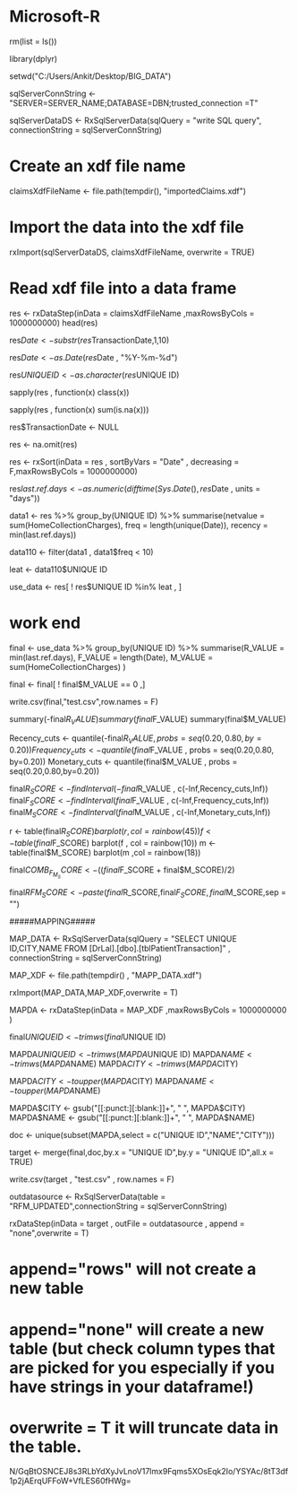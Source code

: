 # Microsoft-R

rm(list = ls())

library(dplyr)

setwd("C:/Users/Ankit/Desktop/BIG_DATA")

sqlServerConnString <- "SERVER=SERVER_NAME;DATABASE=DBN;trusted_connection =T"

sqlServerDataDS <- RxSqlServerData(sqlQuery = "write SQL query",
                                   connectionString = sqlServerConnString)

# Create an xdf file name
claimsXdfFileName <- file.path(tempdir(), "importedClaims.xdf")

# Import the data into the xdf file
rxImport(sqlServerDataDS, claimsXdfFileName, overwrite = TRUE)

# Read xdf file into a data frame
res <- rxDataStep(inData = claimsXdfFileName ,maxRowsByCols = 1000000000)
head(res)

res$Date <- substr(res$TransactionDate,1,10)

res$Date <- as.Date(res$Date , "%Y-%m-%d")

res$UNIQUE ID <- as.character(res$UNIQUE ID)

sapply(res , function(x) class(x))

sapply(res , function(x) sum(is.na(x)))

res$TransactionDate <- NULL

res <- na.omit(res)

res <- rxSort(inData = res , sortByVars = "Date" , decreasing = F,maxRowsByCols = 1000000000)

res$last.ref.days <- as.numeric(difftime(Sys.Date(),res$Date , units = "days"))

data1 <- res %>% group_by(UNIQUE ID) %>%
  summarise(netvalue = sum(HomeCollectionCharges),
            freq = length(unique(Date)),
            recency = min(last.ref.days))

data110 <- filter(data1 , data1$freq < 10)

leat <- data110$UNIQUE ID

use_data <- res[ ! res$UNIQUE ID %in% leat ,  ]

# work end

final <- use_data %>% group_by(UNIQUE ID) %>% 
  summarise(R_VALUE = min(last.ref.days),
            F_VALUE = length(Date),
            M_VALUE = sum(HomeCollectionCharges)
  )

final <- final[ ! final$M_VALUE == 0 ,]

write.csv(final,"test.csv",row.names = F)

summary(-final$R_VALUE)
summary(final$F_VALUE)
summary(final$M_VALUE)


Recency_cuts <- quantile(-final$R_VALUE , probs = seq(0.20 ,0.80 , by=0.20))
Frequency_cuts <- quantile(final$F_VALUE , probs = seq(0.20,0.80, by=0.20))
Monetary_cuts <- quantile(final$M_VALUE , probs = seq(0.20,0.80,by=0.20))


final$R_SCORE <- findInterval(-final$R_VALUE , c(-Inf,Recency_cuts,Inf))
final$F_SCORE <- findInterval(final$F_VALUE , c(-Inf,Frequency_cuts,Inf))
final$M_SCORE <- findInterval(final$M_VALUE , c(-Inf,Monetary_cuts,Inf))

r <- table(final$R_SCORE)
barplot(r , col = rainbow(45))
f <-table(final$F_SCORE)
barplot(f , col = rainbow(10))
m <- table(final$M_SCORE)
barplot(m ,col = rainbow(18))


final$COMB_F_M_SCORE <- ((final$F_SCORE + final$M_SCORE)/2)

final$RFM_SCORE <- paste(final$R_SCORE,final$F_SCORE,final$M_SCORE,sep = "")

#####MAPPING#####

MAP_DATA <- RxSqlServerData(sqlQuery = "SELECT UNIQUE ID,CITY,NAME FROM
                            [DrLal].[dbo].[tblPatientTransaction]" ,
                            connectionString = sqlServerConnString)

MAP_XDF <- file.path(tempdir() , "MAPP_DATA.xdf")

rxImport(MAP_DATA,MAP_XDF,overwrite = T)

MAPDA <- rxDataStep(inData = MAP_XDF ,maxRowsByCols = 1000000000 )

final$UNIQUE ID <- trimws(final$UNIQUE ID)

MAPDA$UNIQUE ID <- trimws(MAPDA$UNIQUE ID)
MAPDA$NAME <- trimws(MAPDA$NAME)
MAPDA$CITY <- trimws(MAPDA$CITY)

MAPDA$CITY <- toupper(MAPDA$CITY)
MAPDA$NAME <- toupper(MAPDA$NAME)

MAPDA$CITY <- gsub("[[:punct:][:blank:]]+", " ", MAPDA$CITY)
MAPDA$NAME <- gsub("[[:punct:][:blank:]]+", " ", MAPDA$NAME)

doc <- unique(subset(MAPDA,select = c("UNIQUE ID","NAME","CITY")))

target <- merge(final,doc,by.x = "UNIQUE ID",by.y = "UNIQUE ID",all.x = TRUE)

write.csv(target , "test.csv" , row.names = F)

outdatasource <- RxSqlServerData(table = "RFM_UPDATED",connectionString = sqlServerConnString)

rxDataStep(inData = target , outFile = outdatasource , append = "none",overwrite = T)

# append="rows" will not create a new table
# append="none" will create a new table (but check column types that are picked for you especially if you have strings in your dataframe!)

# overwrite = T it will truncate data in the table.


N/GqBtOSNCEJ8s3RLbYdXyJvLnoV17lmx9Fqms5XOsEqk2Io/YSYAc/8tT3df1p2jAErqUFFoW+VfLES60fHWg=







